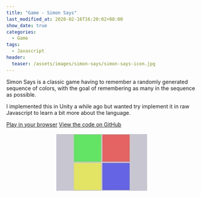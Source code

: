 ```yaml
---
title: "Game - Simon Says"
last_modified_at: 2020-02-16T16:20:02+08:00
show_date: true
categories:
  - Game
tags:
  - Javascript
header:
  teaser: /assets/images/simon-says/simon-says-icon.jpg
---
```


Simon Says is a classic game having to remember a randomly generated sequence of colors, with the goal of remembering as many in the sequence as possible.

I implemented this in Unity a while ago but wanted try implement it in raw Javascript to learn a bit more about the language.

<div>
    <a href="https://chriswoodcodes.net/simon-says/" class="btn btn--info">Play in your browser</a>
    <a href="https://github.com/ChrisWoody/simon-says/" rel="noreferrer noopener" target="_blank" class="btn btn--primary">View the code on GitHub</a>
</div>

<br />

<img style="margin-left:auto;margin-right:auto;display:block" src="/assets/images/simon-says/simon-says-icon.jpg">
